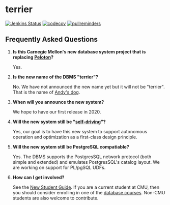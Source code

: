 # terrier

[![Jenkins Status](http://jenkins.db.cs.cmu.edu:8080/job/terrier/job/master/badge/icon)](http://jenkins.db.cs.cmu.edu:8080/job/terrier/)
[![codecov](https://codecov.io/gh/cmu-db/terrier/branch/master/graph/badge.svg)](https://codecov.io/gh/cmu-db/terrier)
[![pullreminders](https://pullreminders.com/badge.svg)](https://pullreminders.com?ref=badge)

## Frequently Asked Questions

1. **Is this Carnegie Mellon's new database system project that is replacing [Peloton](https://github.com/cmu-db/peloton)?**

   Yes.
   
2. **Is the new name of the DBMS "terrier"?**

   No. We have not announced the new name yet but it will not be "terrier". That is the name of [Andy's dog](http://home.bt.com/news/animals/baffled-jack-russell-gets-the-wrong-end-of-the-stick-as-it-tries-to-squeeze-through-dog-flap-11363989001132).
   
3. **When will you announce the new system?**

   We hope to have our first release in 2020.

4. **Will the new system still be "[self-driving](http://www.cs.cmu.edu/~pavlo/blog/2018/04/what-is-a-self-driving-database-management-system.html)"?**

   Yes, our goal is to have this new system to support autonomous operation and optimization as a first-class design principle.

5. **Will the new system still be PostgreSQL compatiable?**
   
   Yes. The DBMS supports the PostgresSQL network protocol (both simple and extended) and emulates PostgresSQL's catalog layout. We are working on support for PL/pgSQL UDFs.

6. **How can I get involved?**
   
   See the [New Student Guide](https://github.com/cmu-db/terrier/wiki/New-Student-Guide). If you are a current student at CMU, then you should consider enrolling in one of the [database courses](https://db.cs.cmu.edu/courses/). Non-CMU students are also welcome to contribute.
